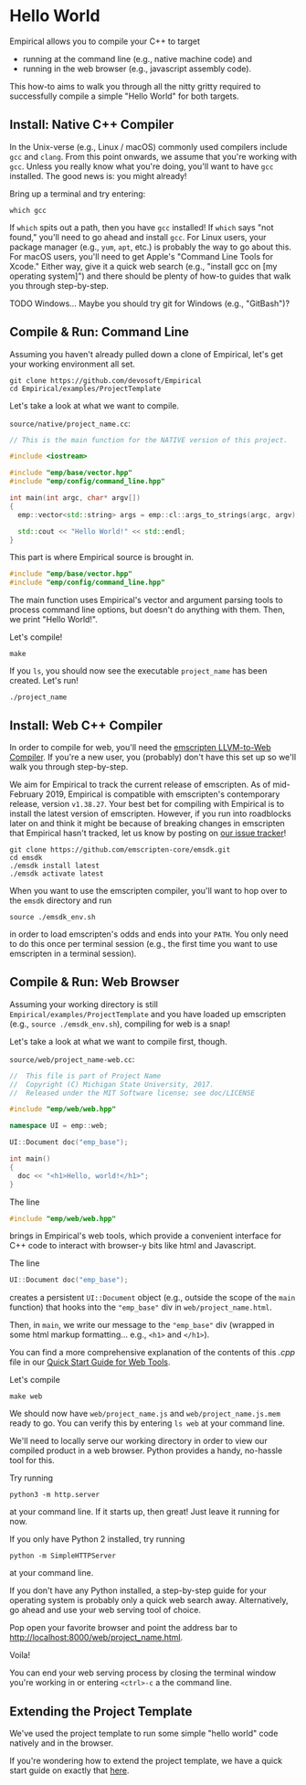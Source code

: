 # Hello World

Empirical allows you to compile your C++ to target

- running at the command line (e.g., native machine code) and
- running in the web browser (e.g., javascript assembly code).

This how-to aims to walk you through all the nitty gritty required to
successfully compile a simple "Hello World" for both targets.

## Install: Native C++ Compiler

In the Unix-verse (e.g., Linux / macOS) commonly used compilers include
`gcc` and `clang`. From this point onwards, we assume that you're
working with `gcc`. Unless you really know what you're doing, you'll
want to have `gcc` installed. The good news is: you might already!

Bring up a terminal and try entering:

```shell
which gcc
```

If `which` spits out a path, then you have `gcc` installed! If `which`
says "not found," you'll need to go ahead and install `gcc`. For
Linux users, your package manager (e.g., `yum`, `apt`, etc.) is probably
the way to go about this. For macOS users, you'll need to get Apple's
"Command Line Tools for Xcode." Either way, give it a quick web search
(e.g., "install gcc on [my operating system]") and there should be
plenty of how-to guides that walk you through step-by-step.

TODO Windows... Maybe you should try git for Windows (e.g.,
"GitBash")?

## Compile & Run: Command Line

Assuming you haven't already pulled down a clone of Empirical, let's
get your working environment all set.

```shell
git clone https://github.com/devosoft/Empirical
cd Empirical/examples/ProjectTemplate
```

Let's take a look at what we want to compile.

`source/native/project_name.cc`:

```cpp
// This is the main function for the NATIVE version of this project.

#include <iostream>

#include "emp/base/vector.hpp"
#include "emp/config/command_line.hpp"

int main(int argc, char* argv[])
{
  emp::vector<std::string> args = emp::cl::args_to_strings(argc, argv);

  std::cout << "Hello World!" << std::endl;
}
```

This part is where Empirical source is brought in.

```cpp
#include "emp/base/vector.hpp"
#include "emp/config/command_line.hpp"
```

The main function uses Empirical's vector and argument parsing tools to
process command line options, but doesn't do anything with them. Then,
we print "Hello World!".

Let's compile!

```shell
make
```

If you `ls`, you should now see the executable `project_name` has been
created. Let's run!

```shell
./project_name
```

## Install: Web C++ Compiler

In order to compile for web, you'll need the [emscripten LLVM-to-Web
Compiler](https://emscripten.org). If you're a new user, you (probably)
don't have this set up so we'll walk you through step-by-step.

We aim for Empirical to track the current release of emscripten. As of
mid-February 2019, Empirical is compatible with emscripten's
contemporary release, version `v1.38.27`. Your best bet for compiling
with Empirical is to install the latest version of emscripten. However,
if you run into roadblocks later on and think it might be because of
breaking changes in emscripten that Empirical hasn't tracked, let us
know by posting on [our issue
tracker](https://github.com/devosoft/Empirical/issues)!

```shell
git clone https://github.com/emscripten-core/emsdk.git
cd emsdk
./emsdk install latest
./emsdk activate latest
```

When you want to use the emscripten compiler, you'll want to hop over
to the `emsdk` directory and run

```shell
source ./emsdk_env.sh
```

in order to load emscripten's odds and ends into your `PATH`. You only
need to do this once per terminal session (e.g., the first time you want
to use emscripten in a terminal session).

## Compile & Run: Web Browser

Assuming your working directory is still
`Empirical/examples/ProjectTemplate` and you have loaded up emscripten
(e.g., `source ./emsdk_env.sh`), compiling for web is a snap!

Let's take a look at what we want to compile first, though.

`source/web/project_name-web.cc`:

```cpp
//  This file is part of Project Name
//  Copyright (C) Michigan State University, 2017.
//  Released under the MIT Software license; see doc/LICENSE

#include "emp/web/web.hpp"

namespace UI = emp::web;

UI::Document doc("emp_base");

int main()
{
  doc << "<h1>Hello, world!</h1>";
}
```

The line

```cpp
#include "emp/web/web.hpp"
```

brings in Empirical's web tools, which provide a convenient interface
for C++ code to interact with browser-y bits like html and Javascript.

The line

```cpp
UI::Document doc("emp_base");
```

creates a persistent `UI::Document` object (e.g., outside the scope of
the `main` function) that hooks into the `"emp_base"` div in
`web/project_name.html`.

Then, in `main`, we write our message to the `"emp_base"` div (wrapped
in some html markup formatting... e.g., `<h1>` and `</h1>`).

You can find a more comprehensive explanation of the contents of this
*.cpp* file in our [Quick Start Guide for Web
Tools](3-WebTools).

Let's compile

```shell
make web
```

We should now have `web/project_name.js` and `web/project_name.js.mem`
ready to go. You can verify this by entering `ls web` at your command
line.

We'll need to locally serve our working directory in order to view our
compiled product in a web browser. Python provides a handy, no-hassle
tool for this.

Try running

```shell
python3 -m http.server
```

at your command line. If it starts up, then great! Just leave it running
for now.

If you only have Python 2 installed, try running

```shell
python -m SimpleHTTPServer
```

at your command line.

If you don't have any Python installed, a step-by-step guide for your
operating system is probably only a quick web search away.
Alternatively, go ahead and use your web serving tool of choice.

Pop open your favorite browser and point the address bar to
<http://localhost:8000/web/project_name.html>.

Voila!

You can end your web serving process by closing the terminal window
you're working in or entering `<ctrl>-c` a the command line.

## Extending the Project Template

We've used the project template to run some simple "hello world" code
natively and in the browser.

If you're wondering how to extend the project template, we have a quick
start guide on exactly that [here](4-UsingProjectTemplate).
